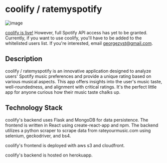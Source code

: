 # coolify / ratemyspotify
![image]([https://media4.giphy.com/media/v1.Y2lkPTc5MGI3NjExd201bThzYjliNXFpbzF0czUyODR6eHVzdmU0ZmM2M3pxYm5mNndqZSZlcD12MV9pbnRlcm5hbF9naWZfYnlfaWQmY3Q9Zw/7ab5VavPDPd1v0Ubrk/giphy.gif])

[coolify is live!](https://d2owq8c4h5c8pu.cloudfront.net/) However, full Spotify API access has yet to be granted. 
Currently, if you want to use coolify, you'll have to be added to the whitelisted users list. 
If you're interested, email georgezyst@gmail.com.

## Description
coolify / ratemyspotify is an innovative application designed to analyze users' Spotify music preferences and provide a unique rating based on various musical aspects. This app offers insights into the user's music taste, well-roundedness, and alignment with critical ratings. It's the perfect little app for anyone curious how their music taste chalks up.

## Technology Stack
coolify's backend uses Flask and MongoDB for data persistence. The frontend is written in React using create-react-app and npm. The backend utilizes a python scraper to scrape data from rateyourmusic.com using selenium, geckodriver, and bs4. 

coolify's frontend is deployed with aws s3 and cloudfront.

coolify's backend is hosted on herokuapp. 

